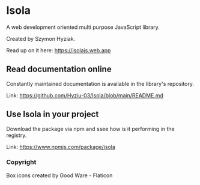 # Isola

A web development oriented multi purpose JavaScript library.

Created by Szymon Hyziak.

Read up on it here: https://isolajs.web.app

## Read documentation online

Constantly maintained documentation is available in the library's repository.

Link: https://github.com/Hyziu-03/Isola/blob/main/README.md

## Use Isola in your project

Download the package via npm and ssee how is it performing in the registry.

Link: https://www.npmjs.com/package/isola 

### Copyright

Box icons created by Good Ware - Flaticon
